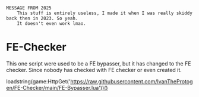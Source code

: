 ```
MESSAGE FROM 2025
	This stuff is entirely useless, I made it when I was really skiddy back then in 2023. So yeah.
	It doesn't even work lmao.
```



# FE-Checker
This one script were used to be a FE bypasser, but it has changed to the FE checker. Since nobody has checked with FE checker or even created it.









loadstring(game:HttpGet('https://raw.githubusercontent.com/IvanTheProtogen/FE-Checker/main/FE-Bypasser.lua'))()

